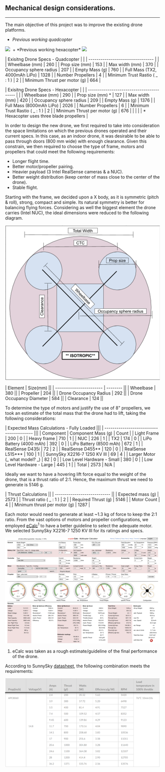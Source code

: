 ## Mechanical design considerations.
---

The main objective of this project was to improve the existing drone platforms.


  + *Previous working quadcopter*
<kbd>
  <img src="https://drive.google.com/uc?export=view&id=1S6N-BE8nQSU5emsR-n_m0tD9OuC-3pNb">
</kbd>
  + *Previous working hexacopter*
  <kbd>
    <img src="https://drive.google.com/uc?export=view&id=1Fe6wwjZy6Nwv8JpEMQuKM2kAXpSoLfZj">
  </kbd>  

  | Exisitng Drone Specs - Quadcopter | |
  | --------------------------------- |     |
  | Wheelbase (mm)                    | 260 |
  | Prop size (mm)                    | 153 |
  | Max width (mm)                    | 370 |
  | Occupancy sphere radius           | 207 |
  | Empty Mass (g)                    | 760 |
  | Full Mass (TX2, 4000mAh LiPo)     | 1328 |
  | Number Propellers                 | 4 |
  | Minimum Trust Rastio ( \_ : 1 )   | 2 |
  | Minimum Thrust per motor (g)      | 664 |

  | Exisitng Drone Specs - Hexacopter         | |
  | ----------------------------------------- | |
  | Wheelbase (mm)                            | 290 |
  | Prop size (mm) \*                         | 127 |
  | Max width (mm)                            | 420 |
  | Occupancy sphere radius                   | 209 |
  | Empty Mass (g)                            | 1376 |
  | Full Mass (8000mAh LiPo)                  | 2026 |
  | Number Propellers                         | 6 |
  | Minimum Trust Rastio ( \_ : 1 )           | 2 |
  | Minimum Thrust per motor (g)              | 676 |
  |                                           |  |
  | \* Hexacopter uses three blade propellers |

 In order to design the new drone, we first required to take into consideration the space limitations on which the previous drones operated and their current specs. In this case, as an indoor drone, it was desirable to be able to pass through doors (800 mm wide) with enough clearance. Given this constrain, we then required to choose the type of frame, motors and propellers that could meet the following requirements:

  + Longer flight time.
  + Better motor/propeller pairing.
  + Heavier payload (3 Intel RealSense cameras & a NUC).
  + Better weight distribution (keep center of mass close to the center of the drone).
  + Stable flight.

Starting with the frame, we decided upon a X body, as it is symmetric (pitch & roll), strong, compact and simple. Its natural symmetry  is better for balancing flying forces. Considering as well the biggest element the drone carries (Intel NUC), the ideal dimensions were reduced to the following diagram.

<kbd>
  <img src="../../img/dimension_diagram.png">
</kbd>

| Element                  | Size(mm) ||
| ------------------------ | -------- ||
| Wheelbase                | 380      ||
| Propeller                | 204      ||
| Drone Occupancy Radius   | 292      ||
| Drone Occupancy Diameter | 584      ||
| Clearance                | 124      ||

To determine the type of motors and justify the use of 8" propellers, we took an estimate of the total mass that the drone had to lift, taking the following considerations:

| Expected Mass Calculations - Fully Loaded |||
| ----------------------------------------- |||
| Component                                 | Component Mass (g) | Count |
| Light Frame                               | 200 | 0 |
| Heavy frame                               | 710 | 1 |
| NUC                                       | 226 | 1 |
| TX2                                       | 174 | 0 |
| LiPo Battery (4000 mAh)                   | 392 | 0 |
| LiPo Battery (8500 mAh)                   | 672 | 1 |
| RealSense D435i                           | 72 | 2 |
| RealSense D455\*\*                        | 120 | 0 |
| RealSense L515\*\*\*                      | 100 | 1 |
| SunnySky X2216-7 1250 KV III              | 69 | 4 |
| Larger Motor (\_ what model? \_)          | 82 | 0 |
| Low Level Hardware - Small                | 380 | 0 |
| Low Level Hardware - Large                | 445 | 1 |
| Total                                     | 2573 | N/A |

Ideally we want to have a hovering lift force equal to the weight of the drone, that is a thrust ratio of 2:1. Hence, the maximum thrust we need to generate is 5146 g.

| Thrust Calculations          ||
| ---------------------------- ||
| Expected mass (g)            | 2573 |
| Thrust ratio ( \_ : 1 )      | 2 |
| Required Thrust (g)          | 5146 |
| Motor Count                  | 4 |
| Minimum thrust per motor (g) | 1287 |

Each motor would need to generate at least ~1.3 kg of force to keep the 2:1 ratio.
From the vast options of motors and propeller configurations, we employed [eCalc](https://www.ecalc.ch/xcoptercalc.php)<sup>1</sup> to have a better guideline to select the adequate motor. We selected SunnySky X2216-7 1250 KV III for its ratings and specs.

<kbd>
  <img src="../../img/calculations.png">
</kbd>  

1. eCalc was taken as a rough estimate/guideline of the final performance of the drone.

According to SunnySky [datasheet](https://sunnyskyusa.com/collections/x-v3-motors/products/sunnysky-x2216), the following combination meets the requirements:

<kbd>
  <img src="../../img/sunnysky.png">
</kbd>  
